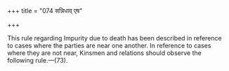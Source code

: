 +++
title = "074 सन्निधाव् एष"

+++

This rule regarding Impurity due to death has been described in reference to cases where the parties are near one another. In reference to cases where they are not near, Kinsmen and relations should observe the following rule.—(73).